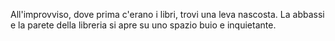 All'improvviso, dove prima c'erano i libri, trovi una leva nascosta. La abbassi e la parete della libreria si apre su uno spazio buio e inquietante.  